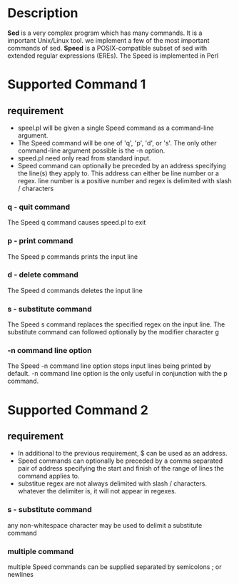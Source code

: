 # Description
**Sed** is a very complex program which has many commands. It is a important Unix/Linux tool. we implement a few of the most important commands of sed. **Speed** is a POSIX-compatible subset of sed with extended regular expressions (EREs). The Speed is implemented in Perl

# Supported Command 1
## requirement
* speel.pl will be given a single Speed command as a command-line argument. 
* The Speed command will be one of 'q', 'p', 'd', or 's'. The only other command-line argument possible is the -n option. 
* speed.pl need only read from standard input. 
* Speed command can optionally be preceded by an address specifying the line(s) they apply to. This address can either be line number or a regex. line number is a positive number and regex is delimited with slash / characters

### q - quit command
The Speed q command causes speed.pl to exit

### p - print command
The Speed p commands prints the input line

### d - delete command
The Speed d commands deletes the input line

### s - substitute command
The Speed s command replaces the specified regex on the input line. The substitute command can followed optionally by the modifier character g

### -n command line option
The Speed -n command line option stops input lines being printed by default. -n command line option is the only useful in conjunction with the p command.

# Supported Command 2
## requirement
* In additional to the previous requirement, $ can be used as an address. 
* Speed commands can optionally be preceded by a comma separated pair of address specifying the start and finish of the range of lines the command applies to. 
* substitue regex are not always delimited with slash / characters. whatever the delimiter is, it will not appear in regexes.

### s - substitute command
any non-whitespace character may be used to delimit a substitute command

### multiple command
multiple Speed commands can be supplied separated by semicolons ; or newlines

